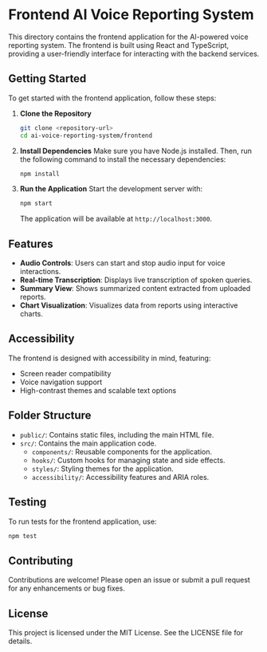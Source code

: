 # Frontend AI Voice Reporting System

This directory contains the frontend application for the AI-powered voice reporting system. The frontend is built using React and TypeScript, providing a user-friendly interface for interacting with the backend services.

## Getting Started

To get started with the frontend application, follow these steps:

1. **Clone the Repository**
   ```bash
   git clone <repository-url>
   cd ai-voice-reporting-system/frontend
   ```

2. **Install Dependencies**
   Make sure you have Node.js installed. Then, run the following command to install the necessary dependencies:
   ```bash
   npm install
   ```

3. **Run the Application**
   Start the development server with:
   ```bash
   npm start
   ```
   The application will be available at `http://localhost:3000`.

## Features

- **Audio Controls**: Users can start and stop audio input for voice interactions.
- **Real-time Transcription**: Displays live transcription of spoken queries.
- **Summary View**: Shows summarized content extracted from uploaded reports.
- **Chart Visualization**: Visualizes data from reports using interactive charts.

## Accessibility

The frontend is designed with accessibility in mind, featuring:

- Screen reader compatibility
- Voice navigation support
- High-contrast themes and scalable text options

## Folder Structure

- `public/`: Contains static files, including the main HTML file.
- `src/`: Contains the main application code.
  - `components/`: Reusable components for the application.
  - `hooks/`: Custom hooks for managing state and side effects.
  - `styles/`: Styling themes for the application.
  - `accessibility/`: Accessibility features and ARIA roles.

## Testing

To run tests for the frontend application, use:
```bash
npm test
```

## Contributing

Contributions are welcome! Please open an issue or submit a pull request for any enhancements or bug fixes.

## License

This project is licensed under the MIT License. See the LICENSE file for details.
